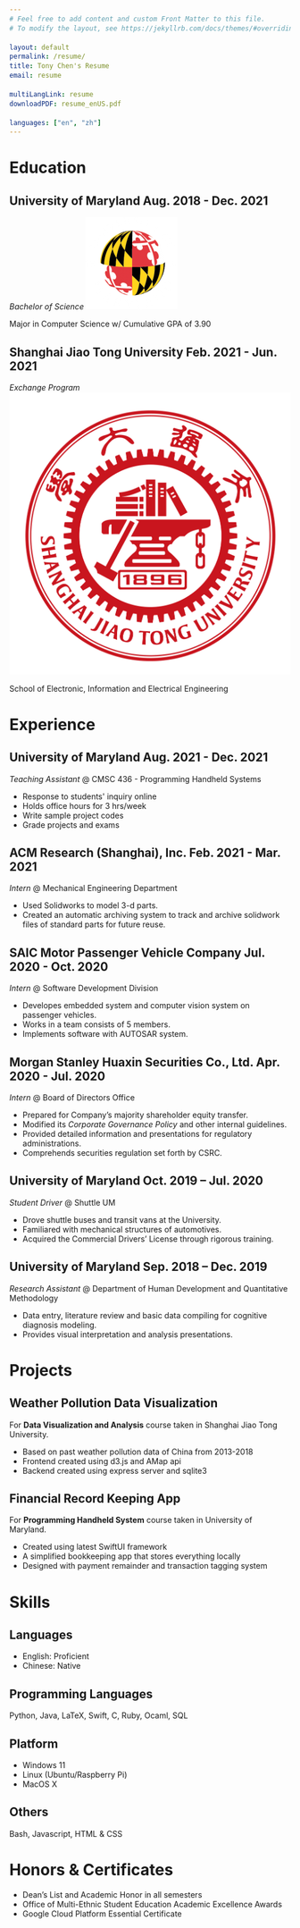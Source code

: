 ```yaml
---
# Feel free to add content and custom Front Matter to this file.
# To modify the layout, see https://jekyllrb.com/docs/themes/#overriding-theme-defaults

layout: default
permalink: /resume/
title: Tony Chen's Resume
email: resume

multiLangLink: resume
downloadPDF: resume_enUS.pdf

languages: ["en", "zh"]
---
```


# Education

## University of Maryland <span class="right">Aug. 2018 - Dec. 2021</span>

*Bachelor of Science* <img class="logo" src="/assets/images/resume/umd_logo.png" alt="UMD Logo">

Major in Computer Science w/ Cumulative GPA of 3.90

## Shanghai Jiao Tong University <span class="right">Feb. 2021 - Jun. 2021</span>

*Exchange Program* <img class="logo" src="/assets/images/resume/sjtu_logo.png" alt="SJTU Logo">

School of Electronic, Information and Electrical Engineering

# Experience

## University of Maryland <span class="right">Aug. 2021 - Dec. 2021</span>

*Teaching Assistant* @ CMSC 436 - Programming Handheld Systems

- Response to students' inquiry online
- Holds office hours for 3 hrs/week
- Write sample project codes
- Grade projects and exams

## ACM Research (Shanghai), Inc. <span class="right">Feb. 2021 - Mar. 2021</span>

*Intern* @ Mechanical Engineering Department

- Used Solidworks to model 3-d parts.
- Created an automatic archiving system to track and archive solidwork files of standard parts for future reuse.

## SAIC Motor Passenger Vehicle Company <span class="right">Jul. 2020 - Oct. 2020</span>

*Intern* @ Software Development Division

- Developes embedded system and computer vision system on passenger vehicles.
- Works in a team consists of 5 members.
- Implements software with AUTOSAR system.

## Morgan Stanley Huaxin Securities Co., Ltd. <span class="right">Apr. 2020 - Jul. 2020</span>

*Intern* @ Board of Directors Office

- Prepared for Company’s majority shareholder equity transfer.
- Modified its *Corporate Governance Policy* and other internal guidelines.
- Provided detailed information and presentations for regulatory administrations.
- Comprehends securities regulation set forth by CSRC.

## University of Maryland <span class="right">Oct. 2019 – Jul. 2020</span>

*Student Driver* @ Shuttle UM

- Drove shuttle buses and transit vans at the University.
- Familiared with mechanical structures of automotives.
- Acquired the Commercial Drivers’ License through rigorous training.

## University of Maryland <span class="right">Sep. 2018 – Dec. 2019</span>

*Research Assistant* @ Department of Human Development and Quantitative Methodology

- Data entry, literature review and basic data compiling for cognitive diagnosis modeling.
- Provides visual interpretation and analysis presentations.

# Projects

## Weather Pollution Data Visualization

For **Data Visualization and Analysis** course taken in Shanghai Jiao Tong University.

- Based on past weather pollution data of China from 2013-2018
- Frontend created using d3.js and AMap api
- Backend created using express server and sqlite3

## Financial Record Keeping App

For **Programming Handheld System** course taken in University of Maryland.

- Created using latest SwiftUI framework
- A simplified bookkeeping app that stores everything locally
- Designed with payment remainder and transaction tagging system

# Skills

## Languages

- English: Proficient
- Chinese: Native

## Programming Languages

Python, Java, LaTeX, Swift, C, Ruby, Ocaml, SQL

## Platform

- Windows 11
- Linux (Ubuntu/Raspberry Pi)
- MacOS X

## Others

Bash, Javascript, HTML & CSS

<!-- ## Class B Commercial Drivers' License -->

# Honors & Certificates

- Dean’s List and Academic Honor in all semesters
- Office of Multi-Ethnic Student Education Academic Excellence Awards
- Google Cloud Platform Essential Certificate
